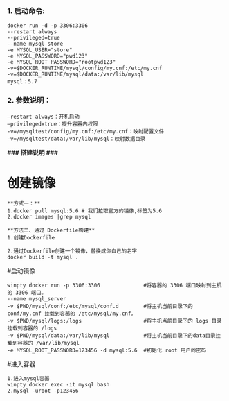 ### 1. 启动命令:

    docker run -d -p 3306:3306 
    --restart always 
    --privileged=true
    --name mysql-store
    -e MYSQL_USER="store" 
    -e MYSQL_PASSWORD="pwd123" 
    -e MYSQL_ROOT_PASSWORD="rootpwd123"
    -v=$DOCKER_RUNTIME/mysql/config/my.cnf:/etc/my.cnf 
    -v=$DOCKER_RUNTIME/mysql/data:/var/lib/mysql 
    mysql：5.7


### 2. 参数说明：

    –restart always：开机启动
    –privileged=true：提升容器内权限
    -v=/mysqltest/config/my.cnf:/etc/my.cnf：映射配置文件
    -v=/mysqltest/data:/var/lib/mysql：映射数据目录
    
**### 搭建说明 ###**
# 创建镜像

    **方式一：**
    1.docker pull mysql:5.6 # 我们拉取官方的镜像,标签为5.6
    2.docker images |grep mysql
    
    **方法二、通过 Dockerfile构建**
    1.创建Dockerfile
    
    2.通过Dockerfile创建一个镜像，替换成你自己的名字 
    docker build -t mysql .
#启动镜像
    
    winpty docker run -p 3306:3306              #将容器的 3306 端口映射到主机的 3306 端口。
    --name mysql_server 
    -v $PWD/mysql/conf:/etc/mysql/conf.d        #将主机当前目录下的 conf/my.cnf 挂载到容器的 /etc/mysql/my.cnf。
    -v $PWD/mysql/logs:/logs                    #将主机当前目录下的 logs 目录挂载到容器的 /logs
    -v $PWD/mysql/data:/var/lib/mysql           #将主机当前目录下的data目录挂载到容器的 /var/lib/mysql 
    -e MYSQL_ROOT_PASSWORD=123456 -d mysql:5.6  #初始化 root 用户的密码


#进入容器
    
    1.进入mysql容器
    winpty docker exec -it mysql bash
    2.mysql -uroot -p123456
    


    
    
   
   
   


